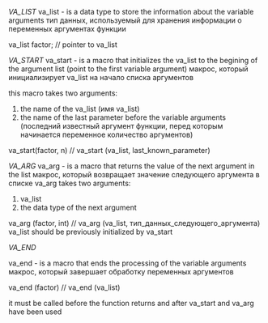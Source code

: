 *VA_LIST*
va_list - is a data type to store the information about the variable arguments
тип данных, используемый для хранения информации о переменных аргументах функции

va_list factor; // pointer to va_list


*VA_START*
va_start - is a macro that initializes the va_list to the begining of the argument list
(point to the first variable argument)
макрос, который инициализирует va_list на начало списка аргументов

this macro takes two arguments:
1) the name of the va_list
(имя va_list)
2) the name of the last parameter before the variable arguments
(последний известный аргумент функции, перед которым начинается переменное количество аргументов)

va_start(factor, n) // va_start (va_list, last_known_parameter)


*VA_ARG* 
va_arg - is a macro that returns the value of the next argument in the list
макрос, который возвращает значение следующего аргумента в списке
va_arg takes two arguments:
1) va_list
2) the data type of the next argument

va_arg (factor, int) // va_arg (va_list, тип_данных_следующего_аргумента)
va_list should be previously initialized by va_start


*VA_END*

va_end - is a macro that ends the processing of the variable arguments
макрос, который завершает обработку переменных аргументов

va_end (factor) // va_end (va_list)

it must be called before the function returns and after va_start and va_arg have been used
